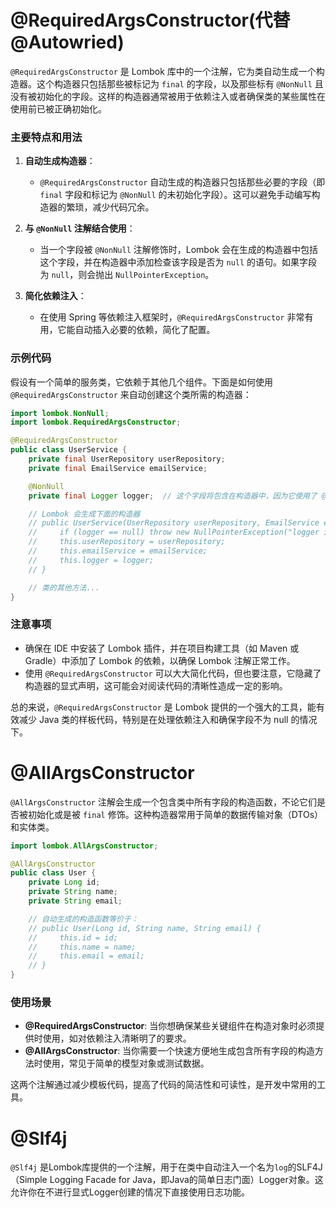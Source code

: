 # @RequiredArgsConstructor(代替@Autowried)
`@RequiredArgsConstructor` 是 Lombok 库中的一个注解，它为类自动生成一个构造器。这个构造器只包括那些被标记为 `final` 的字段，以及那些标有 `@NonNull` 且没有被初始化的字段。这样的构造器通常被用于依赖注入或者确保类的某些属性在使用前已被正确初始化。

### 主要特点和用法

1. **自动生成构造器**：
    
    - `@RequiredArgsConstructor` 自动生成的构造器只包括那些必要的字段（即 `final` 字段和标记为 `@NonNull` 的未初始化字段）。这可以避免手动编写构造器的繁琐，减少代码冗余。
2. **与 `@NonNull` 注解结合使用**：
    
    - 当一个字段被 `@NonNull` 注解修饰时，Lombok 会在生成的构造器中包括这个字段，并在构造器中添加检查该字段是否为 `null` 的语句。如果字段为 `null`，则会抛出 `NullPointerException`。
3. **简化依赖注入**：
    
    - 在使用 Spring 等依赖注入框架时，`@RequiredArgsConstructor` 非常有用，它能自动插入必要的依赖，简化了配置。
### 示例代码
假设有一个简单的服务类，它依赖于其他几个组件。下面是如何使用 `@RequiredArgsConstructor` 来自动创建这个类所需的构造器：
```java
import lombok.NonNull;
import lombok.RequiredArgsConstructor;

@RequiredArgsConstructor
public class UserService {
    private final UserRepository userRepository;
    private final EmailService emailService;

    @NonNull
    private final Logger logger;  // 这个字段将包含在构造器中，因为它使用了 @NonNull

    // Lombok 会生成下面的构造器
    // public UserService(UserRepository userRepository, EmailService emailService, Logger logger) {
    //     if (logger == null) throw new NullPointerException("logger is marked non-null but is null");
    //     this.userRepository = userRepository;
    //     this.emailService = emailService;
    //     this.logger = logger;
    // }

    // 类的其他方法...
}
```
### 注意事项
- 确保在 IDE 中安装了 Lombok 插件，并在项目构建工具（如 Maven 或 Gradle）中添加了 Lombok 的依赖，以确保 Lombok 注解正常工作。
- 使用 `@RequiredArgsConstructor` 可以大大简化代码，但也要注意，它隐藏了构造器的显式声明，这可能会对阅读代码的清晰性造成一定的影响。

总的来说，`@RequiredArgsConstructor` 是 Lombok 提供的一个强大的工具，能有效减少 Java 类的样板代码，特别是在处理依赖注入和确保字段不为 null 的情况下。
# @AllArgsConstructor

`@AllArgsConstructor` 注解会生成一个包含类中所有字段的构造函数，不论它们是否被初始化或是被 `final` 修饰。这种构造器常用于简单的数据传输对象（DTOs）和实体类。
```java
import lombok.AllArgsConstructor;

@AllArgsConstructor
public class User {
    private Long id;
    private String name;
    private String email;

    // 自动生成的构造函数等价于：
    // public User(Long id, String name, String email) {
    //     this.id = id;
    //     this.name = name;
    //     this.email = email;
    // }
}
```
### 使用场景

- **@RequiredArgsConstructor**: 当你想确保某些关键组件在构造对象时必须提供时使用，如对依赖注入清晰明了的要求。
- **@AllArgsConstructor**: 当你需要一个快速方便地生成包含所有字段的构造方法时使用，常见于简单的模型对象或测试数据。

这两个注解通过减少模板代码，提高了代码的简洁性和可读性，是开发中常用的工具。
# @Slf4j
`@Slf4j` 是Lombok库提供的一个注解，用于在类中自动注入一个名为`log`的SLF4J（Simple Logging Facade for Java，即Java的简单日志门面）Logger对象。这允许你在不进行显式Logger创建的情况下直接使用日志功能。